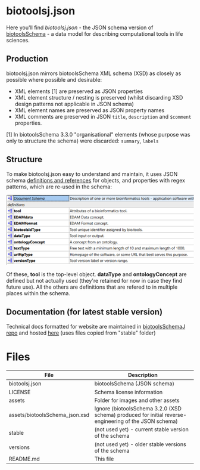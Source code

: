 # biotoolsj.json
Here you'll find *biotoolsj.json* - the JSON schema version of [biotoolsSchema](https://github.com/bio-tools/biotoolsschema) - a data model for describing computational tools in life sciences.

Production
----------
biotoolsj.json mirrors biotoolsSchema XML schema (XSD) as closely as possible where possible and desirable:
* XML elements [1] are preserved as JSON properties
* XML element structure / nesting is preserved (whilst discarding XSD design patterns not applicable in JSON schema)
* XML element names are preserved as JSON property names 
* XML comments are preserved in JSON ```title```, ```description``` and ```$comment``` properties.

[1] In biotoolsSchema 3.3.0 "organisational" elements (whose purpose was only to structure the schema) were discarded: ```summary```, ```labels```

Structure
---------
To make biotoolsj.json easy to understand and maintain, it uses JSON schema [definitions and references](https://cswr.github.io/JsonSchema/spec/definitions_references/) for objects, and properties with regex patterns, which are re-used in the schema:  
<p align="center">
<img src="assets/types.png" />
</p>

Of these, **tool** is the top-level object. **dataType** and **ontologyConcept** are defined but not actually used (they're retained for now in case they find future use).  All the others are definitions that are refered to in multiple places within the schema.


Documentation (for latest stable version)
-----------------------------------------
Technical docs formatted for website are maintained in [biotoolsSchemaJ repo](https://github.com/bio-tools/biotoolsSchemaJ) and hosted [here](http://bio-tools.github.io/biotoolsSchemaJ) (uses files copied from "stable" folder)


# Files

File                            | Description
----                            | -----------
biotoolsj.json                  | biotoolsSchema (JSON schema)
LICENSE                         | Schema license information
assets                          | Folder for images and other assets
assets/biotoolsSchema_json.xsd  | Ignore (biotoolsSchema 3.2.0 (XSD schema) produced for initial reverse-engineering of the JSON schema)
stable                          | (not used yet) - current stable version of the schema
versions                        | (not used yet) - older stable versions of the schema
README.md		        | This file

